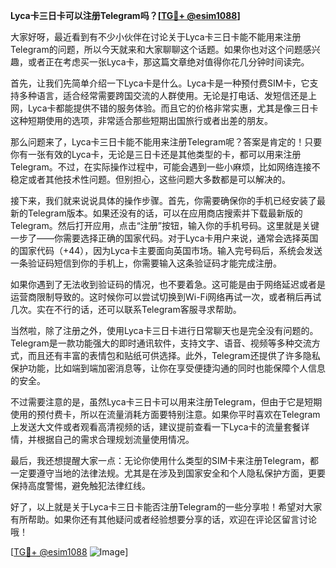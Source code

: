 **Lyca卡三日卡可以注册Telegram吗？[[TG💪+ @esim1088](https://t.me/s/esim1088)]**

大家好呀，最近看到有不少小伙伴在讨论关于Lyca卡三日卡能不能用来注册Telegram的问题，所以今天就来和大家聊聊这个话题。如果你也对这个问题感兴趣，或者正在考虑买一张Lyca卡，那这篇文章绝对值得你花几分钟时间读完。

首先，让我们先简单介绍一下Lyca卡是什么。Lyca卡是一种预付费SIM卡，它支持多种语言，适合经常需要跨国交流的人群使用。无论是打电话、发短信还是上网，Lyca卡都能提供不错的服务体验。而且它的价格非常实惠，尤其是像三日卡这种短期使用的选项，非常适合那些短期出国旅行或者出差的朋友。

那么问题来了，Lyca卡三日卡能不能用来注册Telegram呢？答案是肯定的！只要你有一张有效的Lyca卡，无论是三日卡还是其他类型的卡，都可以用来注册Telegram。不过，在实际操作过程中，可能会遇到一些小麻烦，比如网络连接不稳定或者其他技术性问题。但别担心，这些问题大多数都是可以解决的。

接下来，我们就来说说具体的操作步骤。首先，你需要确保你的手机已经安装了最新的Telegram版本。如果还没有的话，可以在应用商店搜索并下载最新版的Telegram。然后打开应用，点击“注册”按钮，输入你的手机号码。这里就是关键一步了——你需要选择正确的国家代码。对于Lyca卡用户来说，通常会选择英国的国家代码（+44），因为Lyca卡主要面向英国市场。输入完号码后，系统会发送一条验证码短信到你的手机上，你需要输入这条验证码才能完成注册。

如果你遇到了无法收到验证码的情况，也不要着急。这可能是由于网络延迟或者是运营商限制导致的。这时候你可以尝试切换到Wi-Fi网络再试一次，或者稍后再试几次。实在不行的话，还可以联系Telegram客服寻求帮助。

当然啦，除了注册之外，使用Lyca卡三日卡进行日常聊天也是完全没有问题的。Telegram是一款功能强大的即时通讯软件，支持文字、语音、视频等多种交流方式，而且还有丰富的表情包和贴纸可供选择。此外，Telegram还提供了许多隐私保护功能，比如端到端加密消息等，让你在享受便捷沟通的同时也能保障个人信息的安全。

不过需要注意的是，虽然Lyca卡三日卡可以用来注册Telegram，但由于它是短期使用的预付费卡，所以在流量消耗方面要特别注意。如果你平时喜欢在Telegram上发送大文件或者观看高清视频的话，建议提前查看一下Lyca卡的流量套餐详情，并根据自己的需求合理规划流量使用情况。

最后，我还想提醒大家一点：无论你使用什么类型的SIM卡来注册Telegram，都一定要遵守当地的法律法规。尤其是在涉及到国家安全和个人隐私保护方面，更要保持高度警惕，避免触犯法律红线。

好了，以上就是关于Lyca卡三日卡能否注册Telegram的一些分享啦！希望对大家有所帮助。如果你还有其他疑问或者经验想要分享的话，欢迎在评论区留言讨论哦！

[[TG💪+ @esim1088](https://t.me/s/esim1088) ![Image](https://i.postimg.cc/4NQfJmqS/Snipaste-2025-05-13-00-14-12.png)]